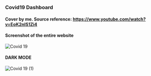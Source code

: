 ### Covid19 Dashboard

#### Cover by me. Source reference: https://www.youtube.com/watch?v=EoK2nIS1Zi4

#### Screenshot of the entire website

![Covid 19](https://user-images.githubusercontent.com/95851834/145936779-335f27a9-c48b-4a34-85b9-7f44e031d6da.png)

#### DARK MODE

![Covid 19 (1)](https://user-images.githubusercontent.com/95851834/145936856-bd896ba7-8188-4503-b5ac-9ce8fcc52c12.png)

